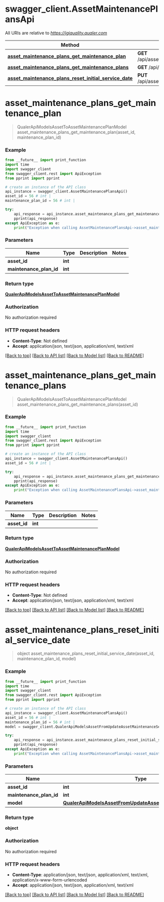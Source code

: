 # swagger_client.AssetMaintenancePlansApi

All URIs are relative to *https://jgiquality.qualer.com*

Method | HTTP request | Description
------------- | ------------- | -------------
[**asset_maintenance_plans_get_maintenance_plan**](AssetMaintenancePlansApi.md#asset_maintenance_plans_get_maintenance_plan) | **GET** /api/assets/{assetId}/plans/{maintenancePlanId} | 
[**asset_maintenance_plans_get_maintenance_plans**](AssetMaintenancePlansApi.md#asset_maintenance_plans_get_maintenance_plans) | **GET** /api/assets/{assetId}/plans | 
[**asset_maintenance_plans_reset_initial_service_date**](AssetMaintenancePlansApi.md#asset_maintenance_plans_reset_initial_service_date) | **PUT** /api/assets/{assetId}/plans/{maintenancePlanId} | 


# **asset_maintenance_plans_get_maintenance_plan**
> QualerApiModelsAssetToAssetMaintenancePlanModel asset_maintenance_plans_get_maintenance_plan(asset_id, maintenance_plan_id)



### Example
```python
from __future__ import print_function
import time
import swagger_client
from swagger_client.rest import ApiException
from pprint import pprint

# create an instance of the API class
api_instance = swagger_client.AssetMaintenancePlansApi()
asset_id = 56 # int | 
maintenance_plan_id = 56 # int | 

try:
    api_response = api_instance.asset_maintenance_plans_get_maintenance_plan(asset_id, maintenance_plan_id)
    pprint(api_response)
except ApiException as e:
    print("Exception when calling AssetMaintenancePlansApi->asset_maintenance_plans_get_maintenance_plan: %s\n" % e)
```

### Parameters

Name | Type | Description  | Notes
------------- | ------------- | ------------- | -------------
 **asset_id** | **int**|  | 
 **maintenance_plan_id** | **int**|  | 

### Return type

[**QualerApiModelsAssetToAssetMaintenancePlanModel**](QualerApiModelsAssetToAssetMaintenancePlanModel.md)

### Authorization

No authorization required

### HTTP request headers

 - **Content-Type**: Not defined
 - **Accept**: application/json, text/json, application/xml, text/xml

[[Back to top]](#) [[Back to API list]](../README.md#documentation-for-api-endpoints) [[Back to Model list]](../README.md#documentation-for-models) [[Back to README]](../README.md)

# **asset_maintenance_plans_get_maintenance_plans**
> QualerApiModelsAssetToAssetMaintenancePlanModel asset_maintenance_plans_get_maintenance_plans(asset_id)



### Example
```python
from __future__ import print_function
import time
import swagger_client
from swagger_client.rest import ApiException
from pprint import pprint

# create an instance of the API class
api_instance = swagger_client.AssetMaintenancePlansApi()
asset_id = 56 # int | 

try:
    api_response = api_instance.asset_maintenance_plans_get_maintenance_plans(asset_id)
    pprint(api_response)
except ApiException as e:
    print("Exception when calling AssetMaintenancePlansApi->asset_maintenance_plans_get_maintenance_plans: %s\n" % e)
```

### Parameters

Name | Type | Description  | Notes
------------- | ------------- | ------------- | -------------
 **asset_id** | **int**|  | 

### Return type

[**QualerApiModelsAssetToAssetMaintenancePlanModel**](QualerApiModelsAssetToAssetMaintenancePlanModel.md)

### Authorization

No authorization required

### HTTP request headers

 - **Content-Type**: Not defined
 - **Accept**: application/json, text/json, application/xml, text/xml

[[Back to top]](#) [[Back to API list]](../README.md#documentation-for-api-endpoints) [[Back to Model list]](../README.md#documentation-for-models) [[Back to README]](../README.md)

# **asset_maintenance_plans_reset_initial_service_date**
> object asset_maintenance_plans_reset_initial_service_date(asset_id, maintenance_plan_id, model)



### Example
```python
from __future__ import print_function
import time
import swagger_client
from swagger_client.rest import ApiException
from pprint import pprint

# create an instance of the API class
api_instance = swagger_client.AssetMaintenancePlansApi()
asset_id = 56 # int | 
maintenance_plan_id = 56 # int | 
model = swagger_client.QualerApiModelsAssetFromUpdateAssetMaintenanceServiceDat() # QualerApiModelsAssetFromUpdateAssetMaintenanceServiceDat | 

try:
    api_response = api_instance.asset_maintenance_plans_reset_initial_service_date(asset_id, maintenance_plan_id, model)
    pprint(api_response)
except ApiException as e:
    print("Exception when calling AssetMaintenancePlansApi->asset_maintenance_plans_reset_initial_service_date: %s\n" % e)
```

### Parameters

Name | Type | Description  | Notes
------------- | ------------- | ------------- | -------------
 **asset_id** | **int**|  | 
 **maintenance_plan_id** | **int**|  | 
 **model** | [**QualerApiModelsAssetFromUpdateAssetMaintenanceServiceDat**](QualerApiModelsAssetFromUpdateAssetMaintenanceServiceDat.md)|  | 

### Return type

**object**

### Authorization

No authorization required

### HTTP request headers

 - **Content-Type**: application/json, text/json, application/xml, text/xml, application/x-www-form-urlencoded
 - **Accept**: application/json, text/json, application/xml, text/xml

[[Back to top]](#) [[Back to API list]](../README.md#documentation-for-api-endpoints) [[Back to Model list]](../README.md#documentation-for-models) [[Back to README]](../README.md)

